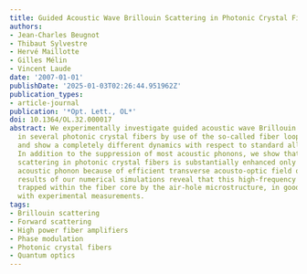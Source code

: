 ```yaml
---
title: Guided Acoustic Wave Brillouin Scattering in Photonic Crystal Fibers
authors:
- Jean-Charles Beugnot
- Thibaut Sylvestre
- Hervé Maillotte
- Gilles Mélin
- Vincent Laude
date: '2007-01-01'
publishDate: '2025-01-03T02:26:44.951962Z'
publication_types:
- article-journal
publication: '*Opt. Lett., OL*'
doi: 10.1364/OL.32.000017
abstract: We experimentally investigate guided acoustic wave Brillouin scattering
  in several photonic crystal fibers by use of the so-called fiber loop mirror technique
  and show a completely different dynamics with respect to standard all-silica fibers.
  In addition to the suppression of most acoustic phonons, we show that forward Brillouin
  scattering in photonic crystal fibers is substantially enhanced only for the fundamental
  acoustic phonon because of efficient transverse acousto-optic field overlap. The
  results of our numerical simulations reveal that this high-frequency phonon is indeed
  trapped within the fiber core by the air-hole microstructure, in good agreement
  with experimental measurements.
tags:
- Brillouin scattering
- Forward scattering
- High power fiber amplifiers
- Phase modulation
- Photonic crystal fibers
- Quantum optics
---
```

